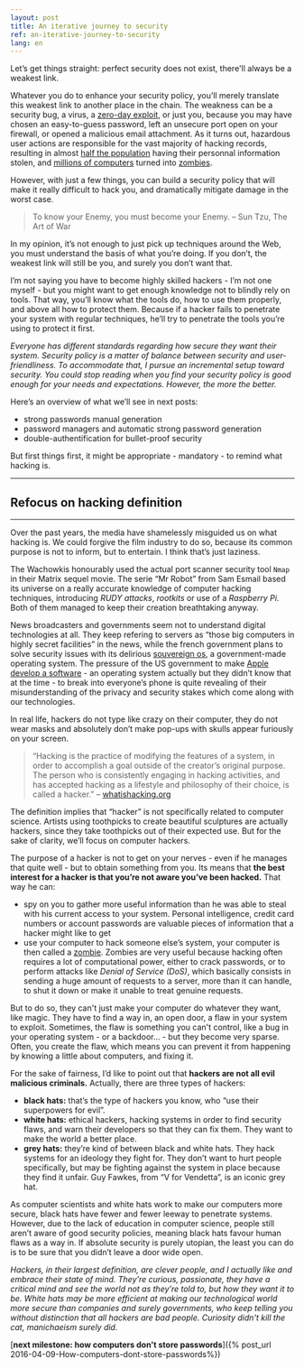 ```yaml
---
layout: post
title: An iterative journey to security
ref: an-iterative-journey-to-security
lang: en
---
```


Let’s get things straight: perfect security does not exist, there'll always be a weakest link.

Whatever you do to enhance your security policy, you’ll merely translate this weakest link to another place in the chain. The weakness can be a security bug, a virus, a [zero-day exploit](https://en.wikipedia.org/wiki/Zero-day_(computing)), or just you, because you may have chosen an easy-to-guess password, left an unsecure port open on your firewall, or opened a malicious email attachment. As it turns out, hazardous user actions are responsible for the vast majority of hacking records, resulting in almost [half the population](http://money.cnn.com/2014/05/28/technology/security/hack-data-breach/) having their personnal information stolen, and [millions of computers](http://www.cnet.com/news/finjan-finds-botnet-of-1-9-million-infected-computers/) turned into [zombies](https://en.wikipedia.org/wiki/Zombie_(computer_science)).

However, with just a few things, you can build a security policy that will make it really difficult to hack you, and dramatically mitigate damage in the worst case.

>To know your Enemy, you must become your Enemy.
– Sun Tzu, The Art of War

In my opinion, it’s not enough to just pick up techniques around the Web, you must understand the basis of what you’re doing. If you don’t, the weakest link will still be you, and surely you don’t want that.

I’m not saying you have to become highly skilled hackers - I’m not one myself - but you might want to get enough knowledge not to blindly rely on tools. That way, you’ll know what the tools do, how to use them properly, and above all how to protect them. Because if a hacker fails to penetrate your system with regular techniques, he’ll try to penetrate the tools you’re using to protect it first.

*Everyone has different standards regarding how secure they want their system. Security policy is a matter of balance between security and user-friendliness. To accommodate that, I pursue an incremental setup toward security. You could stop reading when you find your security policy is good enough for your needs and expectations. However, the more the better.*

Here’s an overview of what we’ll see in next posts:

* strong passwords manual generation
* password managers and automatic strong password generation
* double-authentification for bullet-proof security

But first things first, it might be appropriate - mandatory - to remind what hacking is.

---

## Refocus on hacking definition

---

Over the past years, the media have shamelessly misguided us on what hacking is. We could forgive the film industry to do so, because its common purpose is not to inform, but to entertain. I think that’s just laziness.

The Wachowkis honourably used the actual port scanner security tool `Nmap` in their Matrix sequel movie. The serie “Mr Robot” from Sam Esmail based its universe on a really accurate knowledge of computer hacking techniques, introducing *RUDY attacks*, *rootkits* or use of a *Raspberry Pi*. Both of them managed to keep their creation breathtaking anyway.

News broadcasters and governments seem not to understand digital technologies at all. They keep refering to servers as “those big computers in highly secret facilities” in the news, while the french government plans to solve security issues with its delirious [souvereign os](http://lexpansion.lexpress.fr/high-tech/delphine-batho-defend-la-creation-d-un-os-souverain-et-desespere-internet_1756517.html), a government-made operating system. The pressure of the US government to make [Apple develop a software](http://www.nytimes.com/2016/03/18/technology/apple-encryption-engineers-if-ordered-to-unlock-iphone-might-resist.html?&_r=0) - an operating system actually but they didn’t know that at the time - to break into everyone’s phone is quite revealing of their misunderstanding of the privacy and security stakes which come along with our technologies.

In real life, hackers do not type like crazy on their computer, they do not wear masks and absolutely don’t make pop-ups with skulls appear furiously on your screen.

>“Hacking is the practice of modifying the features of a system, in order to accomplish a goal outside of the creator’s original purpose. The person who is consistently engaging in hacking activities, and has accepted hacking as a lifestyle and philosophy of their choice, is called a hacker.”
– [whatishacking.org](http://whatishacking.org/)

The definition implies that “hacker” is not specifically related to computer science. Artists using toothpicks to create beautiful sculptures are actually hackers, since they take toothpicks out of their expected use. But for the sake of clarity, we’ll focus on computer hackers.

The purpose of a hacker is not to get on your nerves - even if he manages that quite well - but to obtain something from you. Its means that **the best interest for a hacker is that you’re not aware you’ve been hacked.** That way he can:

* spy on you to gather more useful information than he was able to steal with his current access to your system. Personal intelligence, credit card numbers or account passwords are valuable pieces of information that a hacker might like to get
* use your computer to hack someone else’s system, your computer is then called a [zombie](https://en.wikipedia.org/wiki/Zombie_(computer_science)). Zombies are very useful because hacking often requires a lot of computational power, either to crack passwords, or to perform attacks like *Denial of Service (DoS)*, which basically consists in sending a huge amount of requests to a server, more than it can handle, to shut it down or make it unable to treat genuine requests.

But to do so, they can't just make your computer do whatever they want, like magic. They have to find a way in, an open door, a flaw in your system to exploit. Sometimes, the flaw is something you can't control, like a bug in your operating system - or a backdoor... - but they become very sparse. Often, you create the flaw, which means you can prevent it from happening by knowing a little about computers, and fixing it.

For the sake of fairness, I’d like to point out that **hackers are not all evil malicious criminals.** Actually, there are three types of hackers:

* **black hats:** that’s the type of hackers you know, who “use their superpowers for evil”.
* **white hats:** ethical hackers, hacking systems in order to find security flaws, and warn their developers so that they can fix them. They want to make the world a better place.
* **grey hats:** they’re kind of between black and white hats. They hack systems for an ideology they fight for. They don’t want to hurt people specifically, but may be fighting against the system in place because they find it unfair. Guy Fawkes, from “V for Vendetta”, is an iconic grey hat.

As computer scientists and white hats work to make our computers more secure, black hats have fewer and fewer leeway to penetrate systems. However, due to the lack of education in computer science, people still aren’t aware of good security policies, meaning black hats favour human flaws as a way in. If absolute security is purely utopian, the least you can do is to be sure that you didn’t leave a door wide open.

*Hackers, in their largest definition, are clever people, and I actually like and embrace their state of mind. They’re curious, passionate, they have a critical mind and see the world not as they’re told to, but how they want it to be. White hats may be more efficient at making our technological world more secure than companies and surely governments, who keep telling you without distinction that all hackers are bad people. Curiosity didn't kill the cat, manichaeism surely did.*

[**next milestone: how computers don't store passwords**]({% post_url 2016-04-09-How-computers-dont-store-passwords%})

